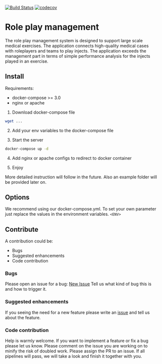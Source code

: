 [![Build Status](https://travis-ci.com/harm-matthias-harms/rpm.svg?token=VdHPqtvZnsqSz7z9NJXz&branch=master)](https://travis-ci.com/harm-matthias-harms/rpm)
[![codecov](https://codecov.io/gh/harm-matthias-harms/rpm/branch/master/graph/badge.svg?token=pqYDv80hOb)](https://codecov.io/gh/harm-matthias-harms/rpm)
# Role play management
The role play management system is designed to support large scale medical exercises. The application connects high-quality medical cases with roleplayers and teams to play injects. The application exceeds the management part in terms of simple performance analysis for the injects played in an exercise.

## Install
Requirements:
* docker-compose >= 3.0
* nginx or apache

1. Download docker-compose file
```bash
wget ...
```

2. Add your env variables to the docker-compose file

3. Start the server
```bash
docker-compose up -d
```

4. Add nginx or apache configs to redirect to docker container

5. Enjoy

More detailed instruction will follow in the future. Also an example folder will be provided later on.


## Options
We recommend using our docker-compose.yml. To set your own parameter just replace the values in the environment variables. `<ENV>`

## Contribute
A contribution could be:
* Bugs
* Suggested enhancements
* Code contribution


### Bugs
Please open an issue for a bug: [New Issue](https://github.com/harm-matthias-harms/rpm/issues/new)
Tell us what kind of bug this is and how to trigger it.

### Suggested enhancements
If you seeing the need for a new feature please write an [issue](https://github.com/harm-matthias-harms/rpm/issues/new) and tell us about the feature.

### Code contribution
Help is warmly welcome. If you want to implement a feature or fix a bug please let us know. Please comment on the issue you are working on to minify the risk of doubled work. Please assign the PR to an issue. If all pipelines will pass, we will take a look and finish it together with you.